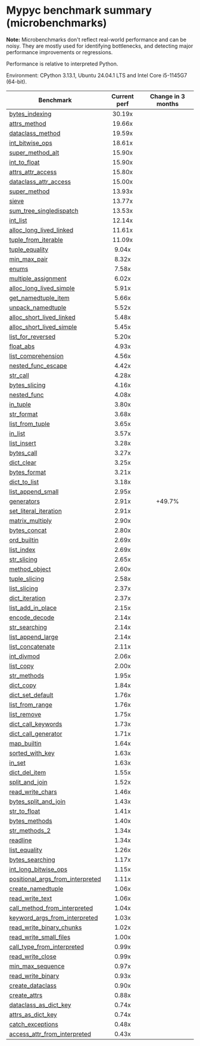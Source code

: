 # Mypyc benchmark summary (microbenchmarks)

**Note:** Microbenchmarks don't reflect real-world performance and can be noisy.
           They are mostly used for identifying bottlenecks, and detecting major performance
           improvements or regressions.

Performance is relative to interpreted Python.

Environment: CPython 3.13.1, Ubuntu 24.04.1 LTS and Intel Core i5-1145G7 (64-bit).

| Benchmark | Current perf | Change in 3 months |
| --- | :---: | :---: |
| [bytes_indexing](benchmarks/bytes_indexing.md) | 30.19x |  |
| [attrs_method](benchmarks/attrs_method.md) | 19.66x |  |
| [dataclass_method](benchmarks/dataclass_method.md) | 19.59x |  |
| [int_bitwise_ops](benchmarks/int_bitwise_ops.md) | 18.61x |  |
| [super_method_alt](benchmarks/super_method_alt.md) | 15.90x |  |
| [int_to_float](benchmarks/int_to_float.md) | 15.90x |  |
| [attrs_attr_access](benchmarks/attrs_attr_access.md) | 15.80x |  |
| [dataclass_attr_access](benchmarks/dataclass_attr_access.md) | 15.00x |  |
| [super_method](benchmarks/super_method.md) | 13.93x |  |
| [sieve](benchmarks/sieve.md) | 13.77x |  |
| [sum_tree_singledispatch](benchmarks/sum_tree_singledispatch.md) | 13.53x |  |
| [int_list](benchmarks/int_list.md) | 12.14x |  |
| [alloc_long_lived_linked](benchmarks/alloc_long_lived_linked.md) | 11.61x |  |
| [tuple_from_iterable](benchmarks/tuple_from_iterable.md) | 11.09x |  |
| [tuple_equality](benchmarks/tuple_equality.md) | 9.04x |  |
| [min_max_pair](benchmarks/min_max_pair.md) | 8.32x |  |
| [enums](benchmarks/enums.md) | 7.58x |  |
| [multiple_assignment](benchmarks/multiple_assignment.md) | 6.02x |  |
| [alloc_long_lived_simple](benchmarks/alloc_long_lived_simple.md) | 5.91x |  |
| [get_namedtuple_item](benchmarks/get_namedtuple_item.md) | 5.66x |  |
| [unpack_namedtuple](benchmarks/unpack_namedtuple.md) | 5.52x |  |
| [alloc_short_lived_linked](benchmarks/alloc_short_lived_linked.md) | 5.48x |  |
| [alloc_short_lived_simple](benchmarks/alloc_short_lived_simple.md) | 5.45x |  |
| [list_for_reversed](benchmarks/list_for_reversed.md) | 5.20x |  |
| [float_abs](benchmarks/float_abs.md) | 4.93x |  |
| [list_comprehension](benchmarks/list_comprehension.md) | 4.56x |  |
| [nested_func_escape](benchmarks/nested_func_escape.md) | 4.42x |  |
| [str_call](benchmarks/str_call.md) | 4.28x |  |
| [bytes_slicing](benchmarks/bytes_slicing.md) | 4.16x |  |
| [nested_func](benchmarks/nested_func.md) | 4.08x |  |
| [in_tuple](benchmarks/in_tuple.md) | 3.80x |  |
| [str_format](benchmarks/str_format.md) | 3.68x |  |
| [list_from_tuple](benchmarks/list_from_tuple.md) | 3.65x |  |
| [in_list](benchmarks/in_list.md) | 3.57x |  |
| [list_insert](benchmarks/list_insert.md) | 3.28x |  |
| [bytes_call](benchmarks/bytes_call.md) | 3.27x |  |
| [dict_clear](benchmarks/dict_clear.md) | 3.25x |  |
| [bytes_format](benchmarks/bytes_format.md) | 3.21x |  |
| [dict_to_list](benchmarks/dict_to_list.md) | 3.18x |  |
| [list_append_small](benchmarks/list_append_small.md) | 2.95x |  |
| [generators](benchmarks/generators.md) | 2.91x | +49.7% |
| [set_literal_iteration](benchmarks/set_literal_iteration.md) | 2.91x |  |
| [matrix_multiply](benchmarks/matrix_multiply.md) | 2.90x |  |
| [bytes_concat](benchmarks/bytes_concat.md) | 2.80x |  |
| [ord_builtin](benchmarks/ord_builtin.md) | 2.69x |  |
| [list_index](benchmarks/list_index.md) | 2.69x |  |
| [str_slicing](benchmarks/str_slicing.md) | 2.65x |  |
| [method_object](benchmarks/method_object.md) | 2.60x |  |
| [tuple_slicing](benchmarks/tuple_slicing.md) | 2.58x |  |
| [list_slicing](benchmarks/list_slicing.md) | 2.37x |  |
| [dict_iteration](benchmarks/dict_iteration.md) | 2.37x |  |
| [list_add_in_place](benchmarks/list_add_in_place.md) | 2.15x |  |
| [encode_decode](benchmarks/encode_decode.md) | 2.14x |  |
| [str_searching](benchmarks/str_searching.md) | 2.14x |  |
| [list_append_large](benchmarks/list_append_large.md) | 2.14x |  |
| [list_concatenate](benchmarks/list_concatenate.md) | 2.11x |  |
| [int_divmod](benchmarks/int_divmod.md) | 2.06x |  |
| [list_copy](benchmarks/list_copy.md) | 2.00x |  |
| [str_methods](benchmarks/str_methods.md) | 1.95x |  |
| [dict_copy](benchmarks/dict_copy.md) | 1.84x |  |
| [dict_set_default](benchmarks/dict_set_default.md) | 1.76x |  |
| [list_from_range](benchmarks/list_from_range.md) | 1.76x |  |
| [list_remove](benchmarks/list_remove.md) | 1.75x |  |
| [dict_call_keywords](benchmarks/dict_call_keywords.md) | 1.73x |  |
| [dict_call_generator](benchmarks/dict_call_generator.md) | 1.71x |  |
| [map_builtin](benchmarks/map_builtin.md) | 1.64x |  |
| [sorted_with_key](benchmarks/sorted_with_key.md) | 1.63x |  |
| [in_set](benchmarks/in_set.md) | 1.63x |  |
| [dict_del_item](benchmarks/dict_del_item.md) | 1.55x |  |
| [split_and_join](benchmarks/split_and_join.md) | 1.52x |  |
| [read_write_chars](benchmarks/read_write_chars.md) | 1.46x |  |
| [bytes_split_and_join](benchmarks/bytes_split_and_join.md) | 1.43x |  |
| [str_to_float](benchmarks/str_to_float.md) | 1.41x |  |
| [bytes_methods](benchmarks/bytes_methods.md) | 1.40x |  |
| [str_methods_2](benchmarks/str_methods_2.md) | 1.34x |  |
| [readline](benchmarks/readline.md) | 1.34x |  |
| [list_equality](benchmarks/list_equality.md) | 1.26x |  |
| [bytes_searching](benchmarks/bytes_searching.md) | 1.17x |  |
| [int_long_bitwise_ops](benchmarks/int_long_bitwise_ops.md) | 1.15x |  |
| [positional_args_from_interpreted](benchmarks/positional_args_from_interpreted.md) | 1.11x |  |
| [create_namedtuple](benchmarks/create_namedtuple.md) | 1.06x |  |
| [read_write_text](benchmarks/read_write_text.md) | 1.06x |  |
| [call_method_from_interpreted](benchmarks/call_method_from_interpreted.md) | 1.04x |  |
| [keyword_args_from_interpreted](benchmarks/keyword_args_from_interpreted.md) | 1.03x |  |
| [read_write_binary_chunks](benchmarks/read_write_binary_chunks.md) | 1.02x |  |
| [read_write_small_files](benchmarks/read_write_small_files.md) | 1.00x |  |
| [call_type_from_interpreted](benchmarks/call_type_from_interpreted.md) | 0.99x |  |
| [read_write_close](benchmarks/read_write_close.md) | 0.99x |  |
| [min_max_sequence](benchmarks/min_max_sequence.md) | 0.97x |  |
| [read_write_binary](benchmarks/read_write_binary.md) | 0.93x |  |
| [create_dataclass](benchmarks/create_dataclass.md) | 0.90x |  |
| [create_attrs](benchmarks/create_attrs.md) | 0.88x |  |
| [dataclass_as_dict_key](benchmarks/dataclass_as_dict_key.md) | 0.74x |  |
| [attrs_as_dict_key](benchmarks/attrs_as_dict_key.md) | 0.74x |  |
| [catch_exceptions](benchmarks/catch_exceptions.md) | 0.48x |  |
| [access_attr_from_interpreted](benchmarks/access_attr_from_interpreted.md) | 0.43x |  |
